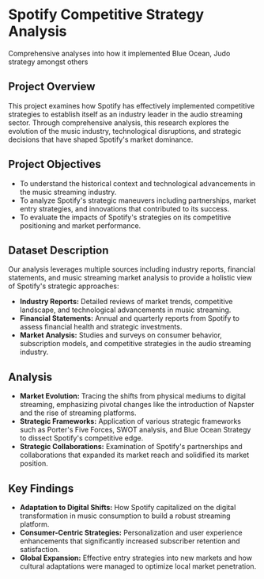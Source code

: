 # Spotify Competitive Strategy Analysis
Comprehensive analyses into how it implemented Blue Ocean, Judo strategy amongst others

## Project Overview
This project examines how Spotify has effectively implemented competitive strategies to establish itself as an industry leader in the audio streaming sector. Through comprehensive analysis, this research explores the evolution of the music industry, technological disruptions, and strategic decisions that have shaped Spotify's market dominance.

## Project Objectives
- To understand the historical context and technological advancements in the music streaming industry.
- To analyze Spotify's strategic maneuvers including partnerships, market entry strategies, and innovations that contributed to its success.
- To evaluate the impacts of Spotify's strategies on its competitive positioning and market performance.

## Dataset Description
Our analysis leverages multiple sources including industry reports, financial statements, and music streaming market analysis to provide a holistic view of Spotify's strategic approaches:
- **Industry Reports:** Detailed reviews of market trends, competitive landscape, and technological advancements in music streaming.
- **Financial Statements:** Annual and quarterly reports from Spotify to assess financial health and strategic investments.
- **Market Analysis:** Studies and surveys on consumer behavior, subscription models, and competitive strategies in the audio streaming industry.

## Analysis
- **Market Evolution:** Tracing the shifts from physical mediums to digital streaming, emphasizing pivotal changes like the introduction of Napster and the rise of streaming platforms.
- **Strategic Frameworks:** Application of various strategic frameworks such as Porter's Five Forces, SWOT analysis, and Blue Ocean Strategy to dissect Spotify's competitive edge.
- **Strategic Collaborations:** Examination of Spotify's partnerships and collaborations that expanded its market reach and solidified its market position.

## Key Findings
- **Adaptation to Digital Shifts:** How Spotify capitalized on the digital transformation in music consumption to build a robust streaming platform.
- **Consumer-Centric Strategies:** Personalization and user experience enhancements that significantly increased subscriber retention and satisfaction.
- **Global Expansion:** Effective entry strategies into new markets and how cultural adaptations were managed to optimize local market penetration.
